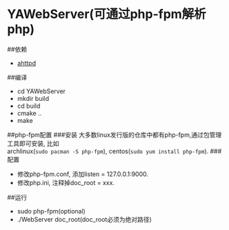 YAWebServer(可通过php-fpm解析php)
==============================

##依赖
- [ahttpd](https://github.com/lucklove/ahttpd)

##编译
- cd YAWebServer
- mkdir build
- cd build
- cmake ..
- make

##php-fpm配置
###安装
  大多数linux发行版的仓库中都有php-fpm,通过包管理工具即可安装, 比如   
archlinux(`sudo pacman -S php-fpm`), centos(`sudo yum install php-fpm`).
###配置
- 修改php-fpm.conf, 添加listen = 127.0.0.1:9000.
- 修改php.ini, 注释掉doc_root = xxx.

##运行
- sudo php-fpm(optional)
- ./WebServer doc_root(doc_root必须为绝对路径)

